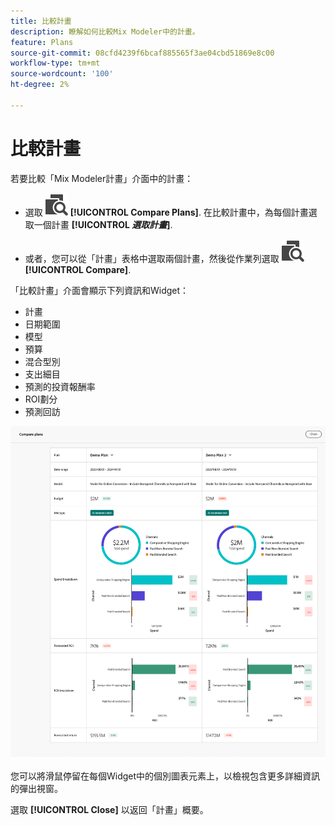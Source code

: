 ```yaml
---
title: 比較計畫
description: 瞭解如何比較Mix Modeler中的計畫。
feature: Plans
source-git-commit: 08cfd4239f6bcaf885565f3ae04cbd51869e8c00
workflow-type: tm+mt
source-wordcount: '100'
ht-degree: 2%

---
```



# 比較計畫

若要比較「Mix Modeler計畫」介面中的計畫：

* 選取 ![比較](../assets/icons/Compare.svg) **[!UICONTROL Compare Plans]**. 在比較計畫中，為每個計畫選取一個計畫 **[!UICONTROL _選取計畫_]**.

* 或者，您可以從「計畫」表格中選取兩個計畫，然後從作業列選取 ![比較](../assets/icons/Compare.svg) **[!UICONTROL Compare]**.

「比較計畫」介面會顯示下列資訊和Widget：

* 計畫
* 日期範圍
* 模型
* 預算
* 混合型別
* 支出細目
* 預測的投資報酬率
* ROI劃分
* 預測回訪

![比較計畫](../assets/compare-plans.png)

您可以將滑鼠停留在每個Widget中的個別圖表元素上，以檢視包含更多詳細資訊的彈出視窗。

選取 **[!UICONTROL Close]** 以返回「計畫」概要。
